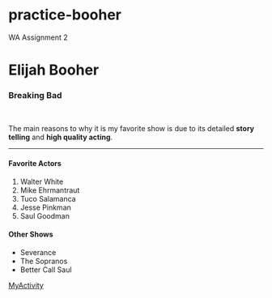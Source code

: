 # practice-booher
WA Assignment 2

# Elijah Booher
### Breaking Bad
<br>

The main reasons to why it is my favorite show is due to its detailed **story telling** and **high quality acting**.

---

#### Favorite Actors

1. Walter White
2. Mike Ehrmantraut
3. Tuco Salamanca
4. Jesse Pinkman
5. Saul Goodman

#### Other Shows
* Severance
* The Sopranos
* Better Call Saul

[MyActivity](https://github.com/Ebooher21/practice-booher/blob/main/MyActivity.md)